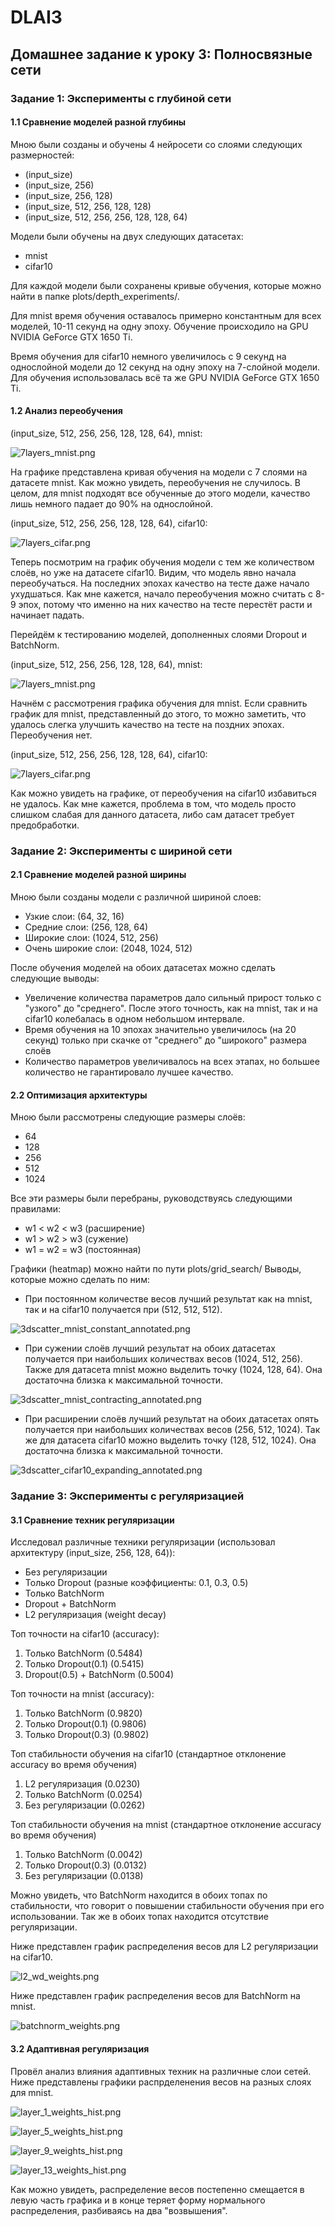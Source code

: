 # DLAI3
## Домашнее задание к уроку 3: Полносвязные сети
### Задание 1: Эксперименты с глубиной сети
#### 1.1 Сравнение моделей разной глубины
Мною были созданы и обучены 4 нейросети со слоями следующих размерностей:
 - (input_size)
 - (input_size, 256)
 - (input_size, 256, 128)
 - (input_size, 512, 256, 128, 128)
 - (input_size, 512, 256, 256, 128, 128, 64)

Модели были обучены на двух следующих датасетах:
 - mnist
 - cifar10

Для каждой модели были сохранены кривые обучения, которые можно найти в папке plots/depth_experiments/.

Для mnist время обучения оставалось примерно константным для всех моделей, 10-11 секунд на одну эпоху. Обучение происходило на GPU NVIDIA GeForce GTX 1650 Ti.

Время обучения для cifar10 немного увеличилось с 9 секунд на однослойной модели до 12 секунд на одну эпоху на 7-слойной модели. Для обучения использовалась всё та же GPU NVIDIA GeForce GTX 1650 Ti.

#### 1.2 Анализ переобучения
(input_size, 512, 256, 256, 128, 128, 64), mnist:

![7layers_mnist.png](plots%2Fdepth_experiments%2F7layers_mnist.png)

На графике представлена кривая обучения на модели с 7 слоями на датасете mnist. Как можно увидеть, переобучения не случилось. В целом, для mnist подходят все обученные до этого модели, качество лишь немного падает до 90% на однослойной.

(input_size, 512, 256, 256, 128, 128, 64), cifar10:

![7layers_cifar.png](plots%2Fdepth_experiments%2F7layers_cifar.png)

Теперь посмотрим на график обучения модели с тем же количеством слоёв, но уже на датасете cifar10. Видим, что модель явно начала переобучаться. На последних эпохах качество на тесте даже начало ухудшаться. Как мне кажется, начало переобучения можно считать с 8-9 эпох, потому что именно на них качество на тесте перестёт расти и начинает падать.

Перейдём к тестированию моделей, дополненных слоями Dropout и BatchNorm.

(input_size, 512, 256, 256, 128, 128, 64), mnist:

![7layers_mnist.png](plots%2Fdepth_experiments%2Freg%2F7layers_mnist.png)

Начнём с рассмотрения графика обучения для mnist. Если сравнить график для mnist, представленный до этого, то можно заметить, что удалось слегка улучшить качество на тесте на поздних эпохах. Переобучения нет.

(input_size, 512, 256, 256, 128, 128, 64), cifar10:

![7layers_cifar.png](plots%2Fdepth_experiments%2Freg%2F7layers_cifar.png)

Как можно увидеть на графике, от переобучения на cifar10 избавиться не удалось. Как мне кажется, проблема в том, что модель просто слишком слабая для данного датасета, либо сам датасет требует предобработки.

### Задание 2: Эксперименты с шириной сети
#### 2.1 Сравнение моделей разной ширины
Мною были созданы модели с различной шириной слоев:
 - Узкие слои: (64, 32, 16)
 - Средние слои: (256, 128, 64)
 - Широкие слои: (1024, 512, 256)
 - Очень широкие слои: (2048, 1024, 512)

После обучения моделей на обоих датасетах можно сделать следующие выводы:
 - Увеличение количества параметров дало сильный прирост только с "узкого" до "среднего". После этого точность, как на mnist, так и на cifar10 колебалась в одном небольшом интервале.
 - Время обучения на 10 эпохах значительно увеличилось (на 20 секунд) только при скачке от "среднего" до "широкого" размера слоёв
 - Количество параметров увеличивалось на всех этапах, но большее количество не гарантировало лучшее качество.

#### 2.2 Оптимизация архитектуры
Мною были рассмотрены следующие размеры слоёв:
 - 64
 - 128
 - 256
 - 512
 - 1024

Все эти размеры были перебраны, руководствуясь следующими правилами:
 - w1 < w2 < w3 (расширение)
 - w1 > w2 > w3 (сужение)
 - w1 = w2 = w3 (постоянная)

Графики (heatmap) можно найти по пути plots/grid_search/
Выводы, которые можно сделать по ним:
 - При постоянном количестве весов лучший результат как на mnist, так и на cifar10 получается при (512, 512, 512).

![3dscatter_mnist_constant_annotated.png](plots%2Fgrid_search%2F3dscatter_mnist_constant_annotated.png)

 - При сужении слоёв лучший результат на обоих датасетах получается при наибольших количествах весов (1024, 512, 256). Также для датасета mnist можно выделить точку (1024, 128, 64). Она достаточна близка к максимальной точности.

![3dscatter_mnist_contracting_annotated.png](plots%2Fgrid_search%2F3dscatter_mnist_contracting_annotated.png)

 - При расширении слоёв лучший результат на обоих датасетах опять получается при наибольших количествах весов (256, 512, 1024). Так же для датасета cifar10 можно выделить точку (128, 512, 1024). Она достаточна близка к максимальной точности.

![3dscatter_cifar10_expanding_annotated.png](plots%2Fgrid_search%2F3dscatter_cifar10_expanding_annotated.png)

### Задание 3: Эксперименты с регуляризацией
#### 3.1 Сравнение техник регуляризации
Исследовал различные техники регуляризации (использовал архитектуру (input_size, 256, 128, 64)):
 - Без регуляризации
 - Только Dropout (разные коэффициенты: 0.1, 0.3, 0.5)
 - Только BatchNorm
 - Dropout + BatchNorm
 - L2 регуляризация (weight decay)

Топ точности на cifar10 (accuracy):
1. Только BatchNorm (0.5484)
2. Только Dropout(0.1) (0.5415)
3. Dropout(0.5) + BatchNorm (0.5004)

Топ точности на mnist (accuracy):
1. Только BatchNorm (0.9820)
2. Только Dropout(0.1) (0.9806)
3. Только Dropout(0.3) (0.9802)

Топ стабильности обучения на cifar10 (стандартное отклонение accuracy во время обучения)
1. L2 регуляризация (0.0230)
2. Только BatchNorm (0.0254)
3. Без регуляризации (0.0262)

Топ стабильности обучения на mnist (стандартное отклонение accuracy во время обучения)
1. Только BatchNorm (0.0042)
2. Только Dropout(0.3) (0.0132)
3. Без регуляризации (0.0138)

Можно увидеть, что BatchNorm находится в обоих топах по стабильности, что говорит о повышении стабильности обучения при его использовании. Так же в обоих топах находится отсутствие регуляризации.

Ниже представлен график распределения весов для L2 регуляризации на cifar10.

![l2_wd_weights.png](plots%2Freg%2Fcifar10%2Fl2_wd_weights.png)

Ниже представлен график распределения весов для BatchNorm на mnist.

![batchnorm_weights.png](plots%2Freg%2Fmnist%2Fbatchnorm_weights.png)

#### 3.2 Адаптивная регуляризация
Провёл анализ влияния адаптивных техник на различные слои сетей. Ниже представлены графики распрделенения весов на разных слоях для mnist.

![layer_1_weights_hist.png](plots%2Freg%2Fmnist_%2Flayer_1_weights_hist.png)

![layer_5_weights_hist.png](plots%2Freg%2Fmnist_%2Flayer_5_weights_hist.png)

![layer_9_weights_hist.png](plots%2Freg%2Fmnist_%2Flayer_9_weights_hist.png)

![layer_13_weights_hist.png](plots%2Freg%2Fmnist_%2Flayer_13_weights_hist.png)

Как можно увидеть, распределение весов постепенно смещается в левую часть графика и в конце теряет форму нормального распределения, разбиваясь на два "возвышения".
